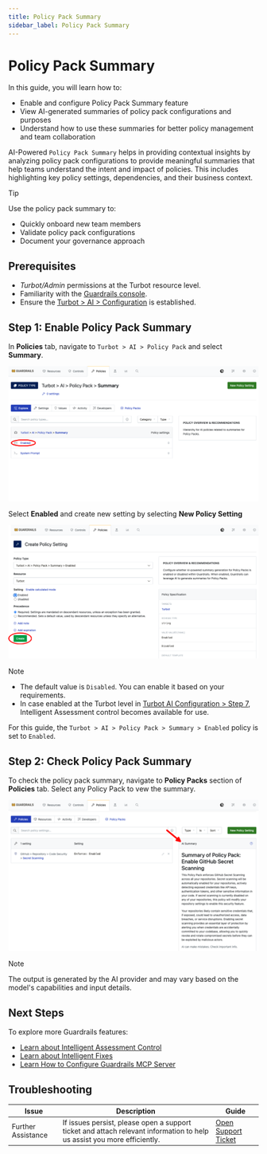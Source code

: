 ```yaml
---
title: Policy Pack Summary
sidebar_label: Policy Pack Summary
---
```


# Policy Pack Summary

In this guide, you will learn how to:

- Enable and configure Policy Pack Summary feature
- View AI-generated summaries of policy pack configurations and purposes
- Understand how to use these summaries for better policy management and team collaboration


AI-Powered `Policy Pack Summary` helps in providing contextual insights by analyzing policy pack configurations to provide meaningful summaries that help teams understand the intent and impact of policies. This includes highlighting key policy settings, dependencies, and their business context.

> [!TIP]
> Use the policy pack summary to:
> - Quickly onboard new team members
> - Validate policy pack configurations
> - Document your governance approach

## Prerequisites

- *Turbot/Admin* permissions at the Turbot resource level.
- Familiarity with the [Guardrails console](https://turbot.com/guardrails/docs/getting-started/).
- Ensure the [Turbot > AI > Configuration](/guardrails/docs/guides/using-guardrails/ai/ai-configuration) is established.

## Step 1: Enable Policy Pack Summary

In **Policies** tab, navigate to `Turbot > AI > Policy Pack` and select **Summary**.

![Navigate to Policy Pack Summary](./turbot-ai-policy-pack-summary.png)

Select **Enabled**  and create new setting by selecting **New Policy Setting**

![Policy Pack Summary Enabled](./turbot-ai-policy-pack-summary-enabled.png)

> [!NOTE]
> - The default value is `Disabled`. You can enable it based on your requirements.
> - In case enabled at the Turbot level in [Turbot AI Configuration > Step 7](/guardrails/docs/guides/using-guardrails/ai/ai-configuration#step-7-enable-configuration), Intelligent Assessment control becomes available for use.

For this guide, the `Turbot > AI > Policy Pack > Summary > Enabled` policy is set to `Enabled`.

## Step 2: Check Policy Pack Summary

To check the policy pack summary, navigate to **Policy Packs** section of **Policies** tab. Select any Policy Pack to vew the summary.

![Policy Pack Summary](./turbot-ai-policy-pack-summary-response.png)

> [!NOTE]
> The output is generated by the AI provider and may vary based on the model's capabilities and input details.

## Next Steps

To explore more Guardrails features:

- [Learn about Intelligent Assessment Control](/guardrails/docs/guides/using-guardrails/intelligent-assessment-control)
- [Learn about Intelligent Fixes](/guardrails/docs/guides/using-guardrails/ai/intelligent-fixes)
- [Learn How to Configure Guardrails MCP Server](/guardrails/docs/guides/using-guardrails/ai-tools)


## Troubleshooting

| Issue                  | Description                                                                                                                   | Guide                                      |
|------------------------|-------------------------------------------------------------------------------------------------------------------------------|--------------------------------------------|
| Further Assistance     | If issues persist, please open a support ticket and attach relevant information to help us assist you more efficiently.       | [Open Support Ticket](https://support.turbot.com) |